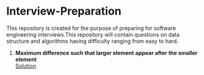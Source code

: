 # Interview-Preparation
This repository is created for the purpose of preparing for software engineering interviews.This repository will contain questions on data structure and algorithms having difficulty ranging from easy to hard.

1. **Maximum difference such that larger element appear after the smaller element**</br>
[Solution](https://github.com/shanudjn/Interview-Preparation/blob/master/max_diff_bet_2_elements2.py)
